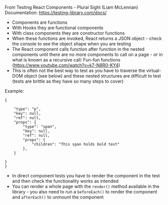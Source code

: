 From Testing React Components - Plural Sight (Liam McLennan)
Documentation: https://testing-library.com/docs/

- Components are functions
- With Hooks they are functional components
- With class components they are constructor functions
- When these functions are invoked, React returns a JSON object - check the console to see the object shape when you are testing
- The React component calls function after function in the nested components until there are no more components to call on a page - or in what is known as a recursive call: Fun-fun functions (https://www.youtube.com/watch?v=k7-N8R0-KY4)
- This is often not the best way to test as you have to traverse the virtual-DOM object (see below) and these nested structures are difficult to test (tests are brittle as they have so many steps to cover)

Example:

```
{

    "type": "p",
    "key": null,
    "ref": null,
    "props": {
        "type": "span",
        "key": null,
        "ref": null,
        "props": {
            "children": "This span holds bold text"
        },
    }

}
}
```

- In direct component tests you have to render the component in the test and then check the functionality works as intended
- You can render a whole page with the `render()` method available in the library - you also need to run a `beforeEach()` to render the component and `afterEach()` to unmount the component
